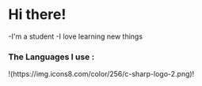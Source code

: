 


<h1>Hi there!</h1>
-I'm a student
-I love learning new things
<h3>The Languages I use :</h3>
!(https://img.icons8.com/color/256/c-sharp-logo-2.png)!

